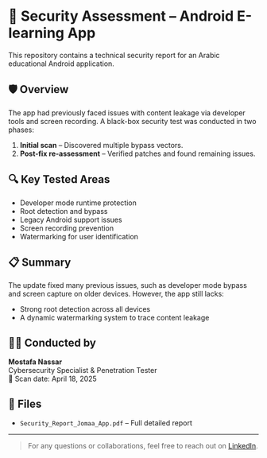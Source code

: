 # 📱 Security Assessment – Android E-learning App

This repository contains a technical security report for an Arabic educational Android application.

## 🛡️ Overview

The app had previously faced issues with content leakage via developer tools and screen recording. A black-box security test was conducted in two phases:

1. **Initial scan** – Discovered multiple bypass vectors.
2. **Post-fix re-assessment** – Verified patches and found remaining issues.

## 🔍 Key Tested Areas

- Developer mode runtime protection
- Root detection and bypass
- Legacy Android support issues
- Screen recording prevention
- Watermarking for user identification

## 📋 Summary

The update fixed many previous issues, such as developer mode bypass and screen capture on older devices. However, the app still lacks:
- Strong root detection across all devices
- A dynamic watermarking system to trace content leakage

## 👨‍💻 Conducted by

**Mostafa Nassar**  
Cybersecurity Specialist & Penetration Tester  
📅 Scan date: April 18, 2025

## 📎 Files

- `Security_Report_Jomaa_App.pdf` – Full detailed report

---

> For any questions or collaborations, feel free to reach out on [LinkedIn](https://www.linkedin.com/in/YOUR-USERNAME).
